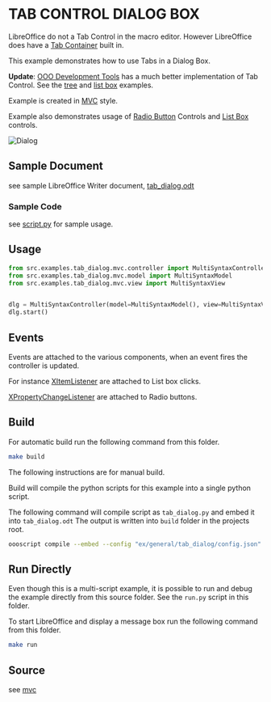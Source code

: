 # TAB CONTROL DIALOG BOX

LibreOffice do not a Tab Control in the macro editor.
However LibreOffice does have a [Tab Container](<https://api.libreoffice.org/docs/idl/ref/servicecom_1_1sun_1_1star_1_1awt_1_1tab_1_1UnoControlTabPageContainerModel.html>) built in.

This example demonstrates how to use Tabs in a Dialog Box.

**Update**: [OOO Development Tools](https://python-ooo-dev-tools.readthedocs.io/en/latest/index.html) has a much better implementation of Tab Control.
See the [tree](../../dialog/tree/) and [list box](../../dialog/tabs_list_box/) examples.

Example is created in [MVC](https://en.wikipedia.org/wiki/Model%E2%80%93view%E2%80%93controller) style.

Example also demonstrates usage of [Radio Button](https://api.libreoffice.org/docs/idl/ref/servicecom_1_1sun_1_1star_1_1awt_1_1UnoControlRadioButton.html) Controls and [List Box](https://api.libreoffice.org/docs/idl/ref/servicecom_1_1sun_1_1star_1_1awt_1_1UnoControlListBox.html) controls.

![Dialog](https://user-images.githubusercontent.com/4193389/166167632-5492c83d-f4df-4199-b164-f0785a9a829b.png)

## Sample Document

see sample LibreOffice Writer document, [tab_dialog.odt](tab_dialog.odt)

### Sample Code

see [script.py](script.py) for sample usage.

## Usage

```python
from src.examples.tab_dialog.mvc.controller import MultiSyntaxController
from src.examples.tab_dialog.mvc.model import MultiSyntaxModel
from src.examples.tab_dialog.mvc.view import MultiSyntaxView


dlg = MultiSyntaxController(model=MultiSyntaxModel(), view=MultiSyntaxView())
dlg.start()

```

## Events

Events are attached to the various components, when an event fires the controller is updated.

For instance [XItemListener](https://api.libreoffice.org/docs/idl/ref/interfacecom_1_1sun_1_1star_1_1awt_1_1XItemListener.html) are attached to List box clicks.

[XPropertyChangeListener](https://api.libreoffice.org/docs/idl/ref/interfacecom_1_1sun_1_1star_1_1beans_1_1XPropertyChangeListener.html) are attached to Radio buttons.

## Build

For automatic build run the following command from this folder.

```sh
make build
```

The following instructions are for manual build.

Build will compile the python scripts for this example into a single python script.

The following command will compile script as `tab_dialog.py` and embed it into `tab_dialog.odt`
The output is written into `build` folder in the projects root.

```sh
oooscript compile --embed --config "ex/general/tab_dialog/config.json" --embed-doc "ex/general/tab_dialog/tab_dialog.odt" --build-dir "build/tab_dialog"
```

## Run Directly

Even though this is a multi-script example, it is possible to run and debug the example directly from this source folder. See the `run.py` script in this folder.

To start LibreOffice and display a message box run the following command from this folder.

```sh
make run
```

## Source

see [mvc](mvc)
